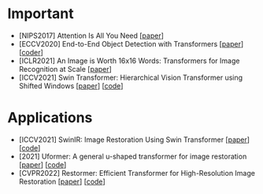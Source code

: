 # Important
- [NIPS2017] Attention Is All You Need [[paper](https://arxiv.org/abs/1706.03762)]
- [ECCV2020] End-to-End Object Detection with Transformers [[paper](https://arxiv.org/abs/2005.12872)] [[coder](https://github.com/facebookresearch/detr)]
- [ICLR2021] An Image is Worth 16x16 Words: Transformers for Image Recognition at Scale [[paper](https://arxiv.org/abs/2010.11929)]
- [ICCV2021] Swin Transformer: Hierarchical Vision Transformer using Shifted Windows [[paper](https://arxiv.org/abs/2103.14030)] [[code](https://github.com/microsoft/Swin-Transformer)]


# Applications
- [ICCV2021] SwinIR: Image Restoration Using Swin Transformer [[paper](https://arxiv.org/abs/2108.10257)] [[code](https://github.com/JingyunLiang/SwinIR)]
- [2021] Uformer: A general u-shaped transformer for image restoration [[paper](https://arxiv.org/abs/2106.03106)] [[code](https://github.com/ZhendongWang6/Uformer)]
- [CVPR2022] Restormer: Efficient Transformer for High-Resolution Image Restoration [[paper](https://arxiv.org/abs/2111.09881)] [[code](https://github.com/swz30/Restormer)]